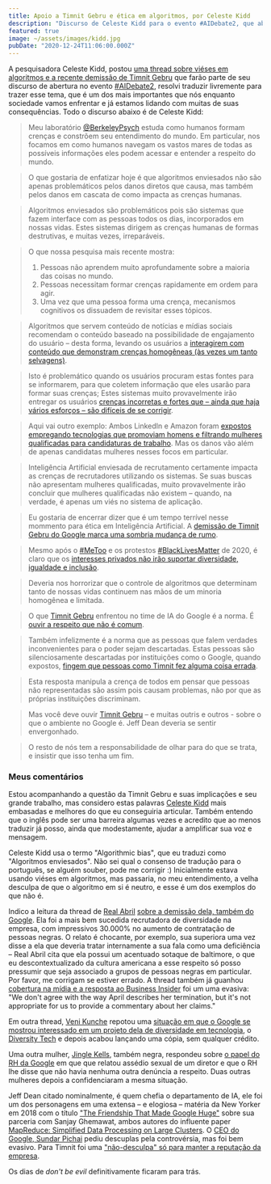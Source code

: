 ```yaml
---
title: Apoio a Timnit Gebru e ética em algoritmos, por Celeste Kidd
description: "Discurso de Celeste Kidd para o evento #AIDebate2, que aborda de frente uma das pautas mais importantes para a tecnologia"
featured: true
image: ~/assets/images/kidd.jpg
pubDate: "2020-12-24T11:06:00.000Z"
---
```


<p class="lead">A pesquisadora Celeste Kidd, postou <a href="https://twitter.com/celestekidd/status/1341936884767854593">uma thread sobre viéses em algoritmos e a recente demissão de Timnit Gebru</a> que farão parte de seu discurso de abertura no evento <a href="https://twitter.com/hashtag/AIDebate2">#AIDebate2</a>, resolvi traduzir livremente para trazer esse tema, que é um dos mais importantes que nós enquanto sociedade vamos enfrentar e já estamos lidando com muitas de suas consequências. Todo o discurso abaixo é de Celeste Kidd:</p>

>Meu laboratório [@BerkeleyPsych](https://twitter.com/BerkeleyPsych) estuda como humanos formam crenças e constrõem seu entendimento do mundo. Em particular, nos focamos em como humanos navegam os vastos mares de todas as possíveis informações eles podem acessar e entender a respeito do mundo.

>O que gostaria de enfatizar hoje é que algoritmos enviesados não são apenas problemáticos pelos danos diretos que causa, mas também pelos danos em cascata de como impacta as crenças humanas.

>Algoritmos enviesados são problemáticos pois são sistemas que fazem interface com as pessoas todos os dias, incorporados em nossas vidas. Estes sistemas dirigem as crenças humanas de formas destrutivas, e muitas vezes, irreparáveis.

>O que nossa pesquisa mais recente mostra:
> 1. Pessoas não aprendem muito aprofundamente sobre a maioria das coisas no mundo.
> 2. Pessoas necessitam formar crenças rapidamente em ordem para agir.
> 3. Uma vez que uma pessoa forma uma crença, mecanismos cognitivos os dissuadem de revisitar esses tópicos.

>Algoritmos que servem conteúdo de notícias e mídias sociais recomendam o conteúdo baseado na possibilidade de engajamento do usuário – desta forma, levando os usuários a [interagirem com conteúdo que demonstram crenças homogêneas (às vezes um tanto selvagens)](https://www.reuters.com/article/us-alphabet-google-research-focus-idUSKBN28X1CB).

>Isto é problemático quando os usuários procuram estas fontes para se informarem, para que coletem informação que eles usarão para formar suas crenças; Estes sistemas muito provavelmente irão entregar os usuários [crenças incorretas e fortes que – ainda que haja vários esforços – são difíceis de se corrigir](https://www.youtube.com/watch?v=MX5cqgUVkQE).

>Aqui vai outro exemplo: Ambos LinkedIn e Amazon foram [expostos empregando tecnologias que promoviam homens e filtrando mulheres qualificadas para candidaturas de trabalho](https://www.reuters.com/article/us-amazon-com-jobs-automation-insight/amazon-scraps-secret-ai-recruiting-tool-that-showed-bias-against-women-idUSKCN1MK08G). Mas os danos vão além de apenas candidatas mulheres nesses focos em particular.

>Inteligência Artificial enviesada de recrutamento certamente impacta as crenças de recrutadores utilizando os sistemas. Se suas buscas não apresentam mulheres qualificadas, muito provavelmente irão concluir que mulheres qualificadas não existem – quando, na verdade, é apenas um viés no sistema de aplicação.

>Eu gostaria de encerrar dizer que é um tempo terrível nesse mommento para ética em Inteligência Artificial. A [demissão de Timnit Gebru do Google marca uma sombria mudança de rumo](https://www.nytimes.com/2020/12/03/technology/google-researcher-timnit-gebru.html).

>Mesmo após o [#MeToo](https://twitter.com/hashtag/MeToo) e os protestos [#BlackLivesMatter](https://twitter.com/hashtag/BlackLivesMatter?src=hashtag_click) de 2020, é claro que os [interesses privados não irão suportar diversidade, igualdade e inclusão](https://techcrunch.com/2020/12/03/googles-co-lead-of-ethical-ai-team-says-she-was-fired-for-sending-an-email/).

>Deveria nos horrorizar que o controle de algoritmos que determinam tanto de nossas vidas continuem nas mãos de um minoria homogênea e limitada.

>O que [Timnit Gebru](https://twitter.com/timnitGebru) enfrentou no time de IA do Google é a norma. É [ouvir a respeito que não é comum](https://www.technologyreview.com/2020/12/16/1014634/google-ai-ethics-lead-timnit-gebru-tells-story/).

>Também infelizmente é a norma que as pessoas que falem verdades inconvenientes para o poder sejam descartadas. Estas pessoas são silenciosamente descartadas por instituições como o Google, quando expostos, [fingem que pessoas como Timnit fez alguma coisa errada](https://dynamic.uoregon.edu/jjf/institutionalbetrayal/).

>Esta resposta manipula a crença de todos em pensar que pessoas não representadas são assim pois causam problemas, não por que as próprias instituições discriminam.

>Mas você deve ouvir [Timnit Gebru](https://twitter.com/timnitGebru) – e muitas outris e outros - sobre o que o ambiente no Google é. Jeff Dean deveria se sentir envergonhado.

>O resto de nós tem a responsabilidade de olhar para do que se trata, e insistir que isso tenha um fim.

### Meus comentários

Estou acompanhando a questão da Timnit Gebru e suas implicações e seu grande trabalho, mas considero estas palavras [Celeste Kidd](https://www.kiddlab.com/) mais embasadas e melhores do que eu conseguiria articular. Também entendo que o inglês pode ser uma barreira algumas vezes e acredito que ao menos traduzir já posso, ainda que modestamente, ajudar a amplificar sua voz e mensagem.

Celeste Kidd usa o termo "Algorithmic bias", que eu traduzi como "Algoritmos enviesados". Não sei qual o consenso de tradução para o português, se alguém souber, pode me corrigir :) Inicialmente estava usando viéses em algoritmos, mas passaria, no meu entendimento, a velha desculpa de que o algoritmo em si é neutro, e esse é um dos exemplos do que não é.

Indico a leitura da thread de [Real Abril](https://twitter.com/RealAbril) [sobre a demissão dela, também do Google](https://twitter.com/RealAbril/status/1341135819487100928). Ela foi a mais bem sucedida recrutadora de diversidade na empresa, com impressivos 30.000% no aumento de contratação de pessoas negras. O relato é chocante, por exemplo, sua superiora uma vez disse a ela que deveria tratar internamente a sua fala como uma deficiência – Real Abril cita que ela possui um acentuado sotaque de baltimore, o que eu descontextualizado da cultura americana a esse respeito só posso pressumir que seja associado a grupos de pessoas negras em particular. Por favor, me corrigam se estiver errado. A thread também já guanhou [cobertura na mídia e a resposta ao Business Insider](https://www.businessinsider.com/google-fired-employee-diversity-recruiter-baltimore-accent-was-disability-2020-12) foi um uma evasiva: "We don't agree with the way April describes her termination, but it's not appropriate for us to provide a commentary about her claims."

Em outra thread, [Veni Kunche](https://twitter.com/venikunche) repotou uma [situação em que o Google se mostrou interessado em um projeto dela de diversidade em tecnologia](https://twitter.com/venikunche/status/1341844516576358402), o [Diversity Tech](https://twitter.com/DiversifyTechCo) e depois acabou lançando uma cópia, sem qualquer crédito.

Uma outra mulher, [Jingle Kells](https://twitter.com/justkelly_ok), também negra, respondeu sobre [o papel do RH da Google](https://twitter.com/justkelly_ok/status/1342162867261497345) em que que relatou assédio sexual de um diretor e que o RH lhe disse que não havia nenhuma outra denúncia a respeito. Duas outras mulheres depois a confidenciaram a mesma situação.

Jeff Dean citado nominalmente, é quem chefia o departamento de IA, ele foi um dos personagens em uma extensa – e elogiosa – matéria da New Yorker em 2018 com o título ["The Friendship That Made Google Huge"](https://www.newyorker.com/magazine/2018/12/10/the-friendship-that-made-google-huge/amp?__twitter_impression=true) sobre sua parceria com Sanjay Ghemawat, ambos autores do influente paper [MapReduce: Simplified Data Processing on Large Clusters](https://research.google/pubs/pub62/). O [CEO do Google, Sundar Pichai](https://www.theverge.com/2020/12/9/22165983/google-ceo-sundar-pichai-apology-timnit-gebru-exit) pediu descuplas pela controvérsia, mas foi bem evasivo. Para Timnit foi uma ["não-desculpa" só para manter a reputação da empresa](https://www.businessinsider.com/timnit-gebru-google-ceo-sundar-pichai-non-apology-ai-researcher-2020-12).

Os dias de _don't be evil_ definitivamente ficaram para trás.